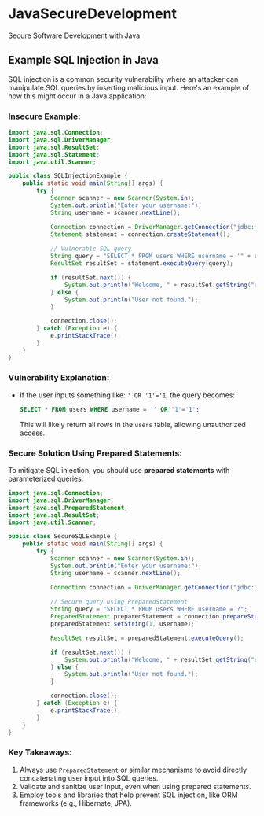 # JavaSecureDevelopment
Secure Software Development with Java

## Example SQL Injection in Java
SQL injection is a common security vulnerability where an attacker can manipulate SQL queries by inserting malicious input. Here's an example of how this might occur in a Java application:

### Insecure Example:
```java
import java.sql.Connection;
import java.sql.DriverManager;
import java.sql.ResultSet;
import java.sql.Statement;
import java.util.Scanner;

public class SQLInjectionExample {
    public static void main(String[] args) {
        try {
            Scanner scanner = new Scanner(System.in);
            System.out.println("Enter your username:");
            String username = scanner.nextLine();

            Connection connection = DriverManager.getConnection("jdbc:mysql://localhost:3306/mydb", "user", "password");
            Statement statement = connection.createStatement();
            
            // Vulnerable SQL query
            String query = "SELECT * FROM users WHERE username = '" + username + "';";
            ResultSet resultSet = statement.executeQuery(query);

            if (resultSet.next()) {
                System.out.println("Welcome, " + resultSet.getString("username"));
            } else {
                System.out.println("User not found.");
            }

            connection.close();
        } catch (Exception e) {
            e.printStackTrace();
        }
    }
}
```

### Vulnerability Explanation:
- If the user inputs something like: `' OR '1'='1`, the query becomes:
  ```sql
  SELECT * FROM users WHERE username = '' OR '1'='1';
  ```
  This will likely return all rows in the `users` table, allowing unauthorized access.

### Secure Solution Using Prepared Statements:
To mitigate SQL injection, you should use **prepared statements** with parameterized queries:

```java
import java.sql.Connection;
import java.sql.DriverManager;
import java.sql.PreparedStatement;
import java.sql.ResultSet;
import java.util.Scanner;

public class SecureSQLExample {
    public static void main(String[] args) {
        try {
            Scanner scanner = new Scanner(System.in);
            System.out.println("Enter your username:");
            String username = scanner.nextLine();

            Connection connection = DriverManager.getConnection("jdbc:mysql://localhost:3306/mydb", "user", "password");
            
            // Secure query using PreparedStatement
            String query = "SELECT * FROM users WHERE username = ?";
            PreparedStatement preparedStatement = connection.prepareStatement(query);
            preparedStatement.setString(1, username);

            ResultSet resultSet = preparedStatement.executeQuery();

            if (resultSet.next()) {
                System.out.println("Welcome, " + resultSet.getString("username"));
            } else {
                System.out.println("User not found.");
            }

            connection.close();
        } catch (Exception e) {
            e.printStackTrace();
        }
    }
}
```

### Key Takeaways:
1. Always use `PreparedStatement` or similar mechanisms to avoid directly concatenating user input into SQL queries.
2. Validate and sanitize user input, even when using prepared statements.
3. Employ tools and libraries that help prevent SQL injection, like ORM frameworks (e.g., Hibernate, JPA).

